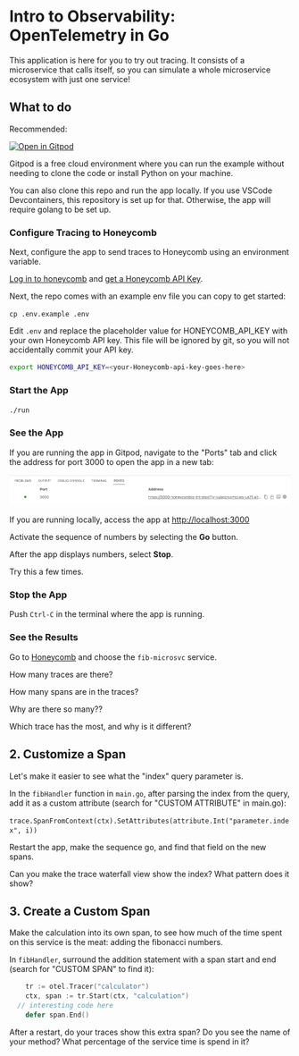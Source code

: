 # Intro to Observability: OpenTelemetry in Go

This application is here for you to try out tracing.
It consists of a microservice that calls itself, so you can simulate
a whole microservice ecosystem with just one service!

## What to do

Recommended:

[![Open in Gitpod](https://gitpod.io/button/open-in-gitpod.svg)](https://gitpod.io/#https://github.com/honeycombio/intro-to-o11y-go)

Gitpod is a free cloud environment where you can run the example without needing to clone the code or install Python on your machine.

You can also clone this repo and run the app locally. 
If you use VSCode Devcontainers, this repository is set up for that. 
Otherwise, the app will require golang to be set up.

### Configure Tracing to Honeycomb

Next, configure the app to send traces to Honeycomb using an environment variable.

[Log in to honeycomb](ui.honeycomb.io) and [get a Honeycomb API Key](https://docs.honeycomb.io/getting-data-in/api-keys/#find-api-keys).

Next, the repo comes with an example env file you can copy to get started:

`cp .env.example .env`

Edit `.env` and replace the placeholder value for HONEYCOMB_API_KEY with your own Honeycomb API key. 
This file will be ignored by git, so you will not accidentally commit your API key.

```bash
export HONEYCOMB_API_KEY=<your-Honeycomb-api-key-goes-here>
```

### Start the App

`./run`

### See the App

If you are running the app in Gitpod, navigate to the "Ports" tab and click the address for port 3000 to open the app in a new tab:

![Gitpod open address](img/gitpod-ports-go.png "Gitpod open address")

If you are running locally, access the app at [http://localhost:3000](http://localhost:3000)

Activate the sequence of numbers by selecting the **Go** button.

After the app displays numbers, select **Stop**.

Try this a few times.

### Stop the App

Push `Ctrl-C` in the terminal where the app is running.

### See the Results

Go to [Honeycomb](https://ui.honeycomb.io) and choose the `fib-microsvc` service.

How many traces are there?

How many spans are in the traces?

Why are there so many??

Which trace has the most, and why is it different?

## 2. Customize a Span

Let's make it easier to see what the "index" query parameter is.

In the `fibHandler` function in `main.go`, after parsing the index from the query, add it as a custom attribute (search for "CUSTOM ATTRIBUTE" in main.go):

`trace.SpanFromContext(ctx).SetAttributes(attribute.Int("parameter.index", i))`

Restart the app, make the sequence go, and find that field on the new spans.

Can you make the trace waterfall view show the index? What pattern does it show?

## 3. Create a Custom Span

Make the calculation into its own span, to see how much of the time spent on this service is the meat: adding the fibonacci numbers.

In `fibHandler`, surround the addition statement with a span start and end (search for "CUSTOM SPAN" to find it):

```go
	tr := otel.Tracer("calculator")
	ctx, span := tr.Start(ctx, "calculation")
  // interesting code here
	defer span.End()
```

After a restart, do your traces show this extra span?
Do you see the name of your method?
What percentage of the service time is spend in it?
